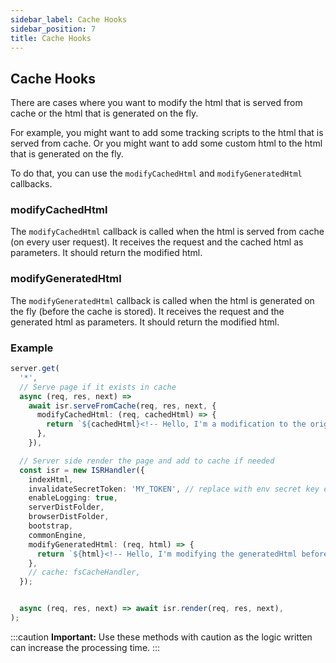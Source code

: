 ```yaml
---
sidebar_label: Cache Hooks
sidebar_position: 7
title: Cache Hooks
---
```


## Cache Hooks

There are cases where you want to modify the html that is served from cache or the html that is generated on the fly.

For example, you might want to add some tracking scripts to the html that is served from cache. Or you might want to add some custom html to the html that is generated on the fly.

To do that, you can use the `modifyCachedHtml` and `modifyGeneratedHtml` callbacks.

### modifyCachedHtml

The `modifyCachedHtml` callback is called when the html is served from cache (on every user request). It receives the request and the cached html as parameters. It should return the modified html.

### modifyGeneratedHtml

The `modifyGeneratedHtml` callback is called when the html is generated on the fly (before the cache is stored). It receives the request and the generated html as parameters. It should return the modified html.

### Example

```ts
server.get(
  '*',
  // Serve page if it exists in cache
  async (req, res, next) =>
    await isr.serveFromCache(req, res, next, {
      modifyCachedHtml: (req, cachedHtml) => {
        return `${cachedHtml}<!-- Hello, I'm a modification to the original cache! -->`;
      },
    }),

  // Server side render the page and add to cache if needed
  const isr = new ISRHandler({
    indexHtml,
    invalidateSecretToken: 'MY_TOKEN', // replace with env secret key ex. process.env.REVALIDATE_SECRET_TOKEN
    enableLogging: true,
    serverDistFolder,
    browserDistFolder,
    bootstrap,
    commonEngine,
    modifyGeneratedHtml: (req, html) => {
      return `${html}<!-- Hello, I'm modifying the generatedHtml before caching it! -->`;
    },
    // cache: fsCacheHandler,
  });


  async (req, res, next) => await isr.render(req, res, next),
);
```

:::caution **Important:**
Use these methods with caution as the logic written can increase the processing time.
:::
